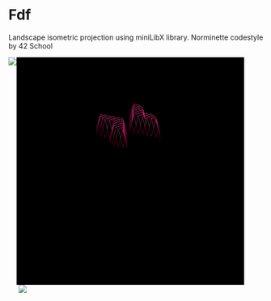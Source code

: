 # Fdf
Landscape isometric projection using miniLibX library. Norminette codestyle by 42 School

<img src="gifs/mars_square.gif" align="left" /> <img src="gifs/heart_square.gif" align="left" /> <img src="gifs/t1_square.gif" align="left" hspace="20"/>
